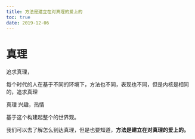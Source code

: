 ```yaml
---
title: 方法是建立在对真理的爱上的
toc: true
date: 2019-12-06
---
```

# 真理


追求真理，

每个时代的人在基于不同的环境下，方法也不同，表现也不同，但是内核是相同的，追求真理



真理
兴趣，热情

基于这个构建起整个的世界观。

我们可以去了解怎么到达真理，但是也要知道，**方法是建立在对真理的爱上的。**
